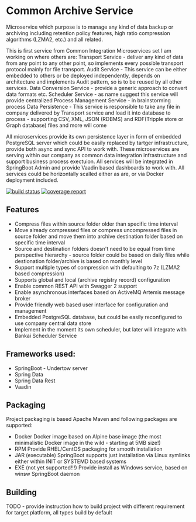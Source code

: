 # Common Archive Service

Microservice which purpose is to manage any kind of data backup or archiving including retention policy features, high ratio compression algorithms (LZMA2, etc.) and all related.

This is first service from Common Integration Microservices set I am working on where others are:
Transport Service - deliver any kind of data from any point to any other point, so implements every possible transport protocol mainly for file transport.
Audit Service - This service can be either embedded to others or be deployed independently, depends on architecture and implements Audit pattern, so is to be reused by all other services.
Data Conversion Service - provide a generic approach to convert data formats
etc.
Scheduler Service - as name suggest this service will provide centralized
Process Management Service - in brainstorming process
Data Persistence - This service is responsible to take any file in company delivered by Transport service and load it into database to process - supporting CSV, XML, JSON (RDBMS) and RDF(Tripple store or Graph database) files
and more will come

All microservices provide its own persistence layer in form of embedded PostgreSQL server which could be easily replaced by tartger infrastructure, provide both async and sync API to work with. These microservices are serving within our company as common data integration infrastructure and support business process exectuion. All services will be integrated in SpringBoot Admin and provide Vaadin based dashboards to work with. All services could be horizontally scalled either as are, or via Docker deployment included.

[![build status](http://ip-dev01.coreso.eu/gitlab/integration-platform/commons/common-archive-service/badges/master/build.svg)](http://ip-dev01.coreso.eu/gitlab/infrastructure/networking/bankai-proxy-server/commits/master)
[![coverage report](http://ip-dev01.coreso.eu/gitlab/integration-platform/commons/common-archive-service/badges/master/coverage.svg)](http://ip-dev01.coreso.eu/gitlab/infrastructure/networking/bankai-proxy-server/commits/master)

## Features
- Compress files within source folder older than specific time interval
- Move already compressed files or compress uncompressed files in source folder and move them into archive destination folder based on specific time interval
- Source and destination folders doesn't need to be equal from time perspective hierarchy - source folder could be based on daily files while destionation folder/archive is based on monthly level
- Support multiple types of compression with defaulting to 7z (LZMA2 based compression)
- Supports global and local (archive registry record) configuration
- Enable common REST API with Swagger 2 support
- Enable asynchronous interfaces based on ActiveMQ Artemis message broker
- Provide friendly web based user interface for configuration and management  
- Embedded PostgreSQL database, but could be easily reconfigured to use company central data store
- Implement in the moment its own scheduler, but later will integrate with Bankai Scheduler Service  

## Frameworks used:
- SpringBoot - Undertow server
- Spring Data
- Spring Data Rest
- Vaadin

## Packaging

Project packaging is based Apache Maven and following packages are supported:
- Docker
Docker image based on Alpine base image (the most minimalistic Docker image in the wild - starting at 5MB size!)
- RPM
Provide RHEL/CentOS packaging for smooth installation
- JAR (executable)
SpringBoot supports just installation via Linux symlinks either within INIT or SYSTEMD based systems
- EXE (not yet supported!!!)
Provide install as Windows service, based on winsw SpringBoot daemon

## Building

TODO - provide instruction how to build project with different requirement for target platform, all types build by default
  
 

